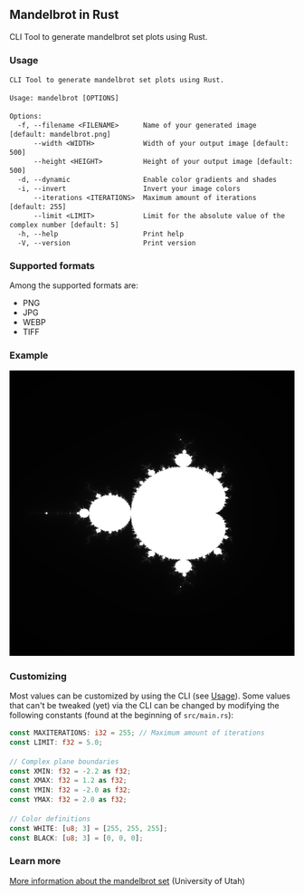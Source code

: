 ## Mandelbrot in Rust

CLI Tool to generate mandelbrot set plots using Rust.

### Usage

```
CLI Tool to generate mandelbrot set plots using Rust.

Usage: mandelbrot [OPTIONS]

Options:
  -f, --filename <FILENAME>      Name of your generated image [default: mandelbrot.png]
      --width <WIDTH>            Width of your output image [default: 500]
      --height <HEIGHT>          Height of your output image [default: 500]
  -d, --dynamic                  Enable color gradients and shades
  -i, --invert                   Invert your image colors
      --iterations <ITERATIONS>  Maximum amount of iterations [default: 255]
      --limit <LIMIT>            Limit for the absolute value of the complex number [default: 5]
  -h, --help                     Print help
  -V, --version                  Print version
```

### Supported formats

Among the supported formats are:
- PNG
- JPG
- WEBP
- TIFF

### Example

![Mandelbrot Demo image](demo/mandelbrot.png)

### Customizing

Most values can be customized by using the CLI (see [Usage](#usage)). Some values that can't be tweaked (yet) via the CLI can be changed by modifying the following constants (found at the beginning of `src/main.rs`):

```rs
const MAXITERATIONS: i32 = 255; // Maximum amount of iterations
const LIMIT: f32 = 5.0;

// Complex plane boundaries
const XMIN: f32 = -2.2 as f32;
const XMAX: f32 = 1.2 as f32;
const YMIN: f32 = -2.0 as f32;
const YMAX: f32 = 2.0 as f32;

// Color definitions
const WHITE: [u8; 3] = [255, 255, 255];
const BLACK: [u8; 3] = [0, 0, 0];
```

### Learn more

[More information about the mandelbrot set](https://www.math.utah.edu/~alfeld/math/mandelbrot/mandelbrot.html) (University of Utah)